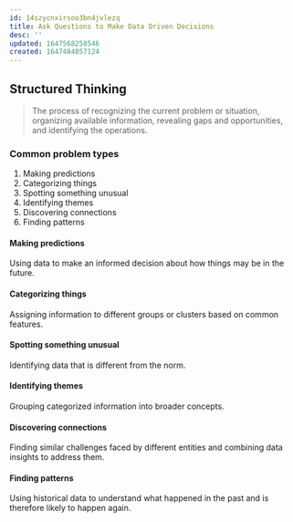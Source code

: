 ```yaml
---
id: 14szycnxirsoo3bn4jvlezq
title: Ask Questions to Make Data Driven Decisions
desc: ''
updated: 1647568258546
created: 1647484057124
---
```

## Structured Thinking

> The process of recognizing the current problem or situation, organizing available information, revealing gaps and opportunities, and identifying the operations.

### Common problem types

1. Making predictions
2. Categorizing things
3. Spotting something unusual
4. Identifying themes
5. Discovering connections
6. Finding patterns

#### Making predictions

Using data to make an informed decision about how things may be in the future.

#### Categorizing things

Assigning information to different groups or clusters based on common features.

#### Spotting something unusual

Identifying data that is different from the norm.

#### Identifying themes

Grouping categorized information into broader concepts.

#### Discovering connections

Finding similar challenges faced by different entities and combining data insights to address them.

#### Finding patterns

Using historical data to understand what happened in the past and is therefore likely to happen again.

